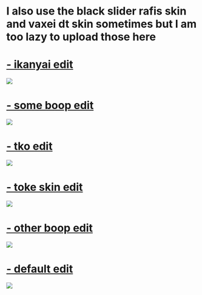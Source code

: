 # I also use the black slider rafis skin and vaxei dt skin sometimes but I am too lazy to upload those here

# [- ikanyai edit](https://muilyxiv.s-ul.eu/ovFDQkam) 
![](https://media.discordapp.net/attachments/819895623825358882/955203091207188510/screenshot803.jpg?width=722&height=406)

# [- some boop edit](https://muilyxiv.s-ul.eu/o6APdnUW) 
![](https://media.discordapp.net/attachments/819895623825358882/955202177134108732/screenshot800.jpg?width=722&height=406)

# [- tko edit](https://muilyxiv.s-ul.eu/lzaZp1dG) 
![](https://media.discordapp.net/attachments/819895623825358882/955202545171726356/screenshot801.jpg?width=722&height=406)

# [- toke skin edit](https://muilyxiv.s-ul.eu/l3atInUR) 
![](https://media.discordapp.net/attachments/819895623825358882/955202884579000320/screenshot802.jpg?width=722&height=406)

# [- other boop edit](https://muilyxiv.s-ul.eu/DRII1KPK) 
![](https://media.discordapp.net/attachments/819895623825358882/955208082819018862/screenshot804.jpg?width=722&height=406)

# [- default edit](https://muilyxiv.s-ul.eu/NdP3YmTT)
![](https://media.discordapp.net/attachments/819895623825358882/957298422254284820/screenshot809.jpg?width=722&height=406)
